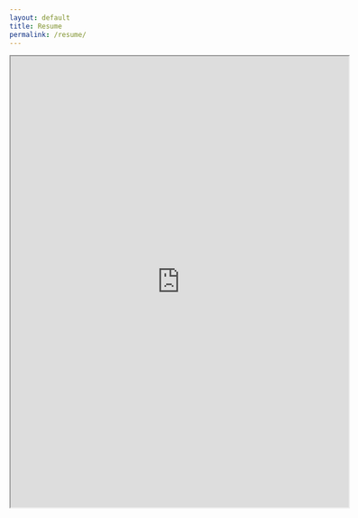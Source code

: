 ```yaml
---
layout: default
title: Resume
permalink: /resume/
---
```


<iframe src="https://drive.google.com/file/d/1uuE51FscncluB7mGocDdfdqv5ocMMQo3/preview" width="600em" height="800em"></iframe>
